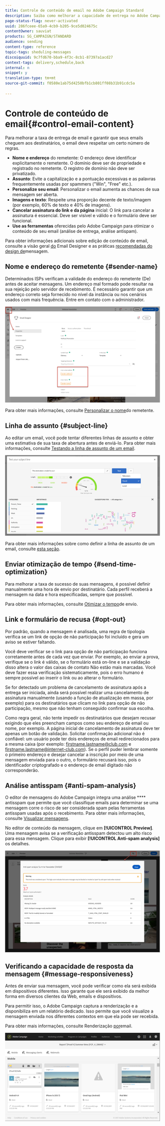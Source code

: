 ```yaml
---
title: Controle de conteúdo de email no Adobe Campaign Standard
description: Saiba como melhorar a capacidade de entrega no Adobe Campaign Standard ao editar seu conteúdo de email.
page-status-flag: never-activated
uuid: 286fceee-65a9-4cb9-b205-9ce5d024675c
contentOwner: sauviat
products: SG_CAMPAIGN/STANDARD
audience: sending
content-type: reference
topic-tags: sheduling-messages
discoiquuid: 9c7fd670-bba9-4f3c-8cb1-87397a1acd27
context-tags: delivery,schedule,back
internal: n
snippet: y
translation-type: tm+mt
source-git-commit: f0580e1ab75d4250bfb1cb801ff08b31b91cdc5a

---
```



# Controle de conteúdo de email{#control-email-content}

Para melhorar a taxa de entrega de email e garantir que seus emails cheguem aos destinatários, o email deve respeitar um certo número de regras.

* **Nome e endereço** do remetente: O endereço deve identificar explicitamente o remetente. O domínio deve ser de propriedade e registrado no remetente. O registro de domínio não deve ser privatizado.
* **Assunto**: Evite a capitalização e a pontuação excessivas e as palavras frequentemente usadas por spammers ("Win", "Free" etc.).
* **Personalize seu email**: Personalizar o email aumenta as chances de sua mensagem ser aberta.
* **Imagens e texto**: Respeite uma proporção decente de texto/imagem (por exemplo, 60% de texto e 40% de imagens).
* **Cancelar assinatura do link e da página** inicial: O link para cancelar a assinatura é essencial. Deve ser visível e válido e o formulário deve ser funcional.
* **Use as ferramentas** oferecidas pelo Adobe Campaign para otimizar o conteúdo de seu email (análise de entrega, análise antispam).

Para obter informações adicionais sobre edição de conteúdo de email, consulte a visão geral [do](../../designing/using/designing-content-in-adobe-campaign.md) Email Designer e as práticas [recomendadas do design de](../../designing/using/overview.md#content-design-best-practices)mensagem.

## Nome e endereço do remetente {#sender-name}

Determinados ISPs verificam a validade do endereço do remetente (De) antes de aceitar mensagens. Um endereço mal formado pode resultar na sua rejeição pelo servidor de recebimento. É necessário garantir que um endereço correto seja fornecido no nível da instância ou nos cenários usados com mais frequência. Entre em contato com o administrador.

![](assets/delivery_content_edition16.png)

Para obter mais informações, consulte [Personalizar o nome](../../designing/using/personalization.md#personalizing-the-sender)do remetente.

## Linha de assunto {#subject-line}

Ao editar um email, você pode tentar diferentes linhas de assunto e obter uma estimativa de sua taxa de abertura antes de enviá-lo. Para obter mais informações, consulte [Testando a linha de assunto de um email](../../sending/using/testing-subject-line-email.md).

![](assets/predictive_subject_line_example.png)

Para obter mais informações sobre como definir a linha de assunto de um email, consulte [esta seção](../../designing/using/subject-line.md).

## Enviar otimização de tempo {#send-time-optimization}

Para melhorar a taxa de sucesso de suas mensagens, é possível definir manualmente uma hora de envio por destinatário. Cada perfil receberá a mensagem na data e hora especificadas, sempre que possível.

Para obter mais informações, consulte [Otimizar o tempo](../../sending/using/optimizing-the-sending-time.md)de envio.

## Link e formulário de recusa {#opt-out}

Por padrão, quando a mensagem é analisada, uma regra de tipologia verifica se um link de opção de não participação foi incluído e gera um aviso se estiver faltando.

Você deve verificar se o link para opção de não participação funciona corretamente antes de cada vez que enviar. Por exemplo, ao enviar a prova, verifique se o link é válido, se o formulário está on-line e se a validação disso altera o valor das caixas de contato Não estão mais marcadas. Você deve fazer essa verificação sistematicamente, pois o erro humano é sempre possível ao inserir o link ou ao alterar o formulário.

Se for detectado um problema de cancelamento de assinatura após a entrega ser iniciada, ainda será possível realizar uma cancelamento de assinatura manualmente (usando a função de atualização em massa, por exemplo) para os destinatários que clicam no link para opção de não participação, mesmo que não tenham conseguido confirmar sua escolha.

Como regra geral, não tente impedir os destinatários que desejam recusar exigindo que eles preencham campos como seu endereço de email ou nome, por exemplo. A página inicial de cancelamento de assinatura deve ter apenas um botão de validação. Solicitar confirmação adicional não é confiável: um usuário pode ter dois endereços de email redirecionados para a mesma caixa (por exemplo: firstname.lastname@club.com e firstname.lastname@internet-club.com). Se o perfil puder lembrar somente o primeiro endereço e desejar cancelar a inscrição por meio de uma mensagem enviada para o outro, o formulário recusará isso, pois o identificador criptografado e o endereço de email digitado não corresponderão.

## Análise antisspam {#anti-spam-analysis}

O editor de mensagens do Adobe Campaign integra uma análise **** antisspam que permite que você classifique emails para determinar se uma mensagem corre o risco de ser considerada spam pelas ferramentas antisspam usadas após o recebimento. Para obter mais informações, consulte [Visualizar mensagens](../../sending/using/previewing-messages.md).

No editor de conteúdo da mensagem, clique em **[!UICONTROL Preview]**. Uma mensagem avisa se a verificação antisspam detectou um alto risco para essa mensagem. Clique para exibir **[!UICONTROL Anti-spam analysis]** os detalhes.

![](assets/sending_anti-spam_analysis.png)

## Verificando a capacidade de resposta da mensagem {#message-responsiveness}

Antes de enviar sua mensagem, você pode verificar como ela será exibida em dispositivos diferentes. Isso garante que ele será exibido da melhor forma em diversos clientes da Web, emails e dispositivos.

Para permitir isso, o Adobe Campaign captura a renderização e a disponibiliza em um relatório dedicado. Isso permite que você visualize a mensagem enviada nos diferentes contextos em que ela pode ser recebida.

Para obter mais informações, consulte Renderização [por](../../sending/using/email-rendering.md)email.

![](assets/inbox_rendering_report_3.png)
